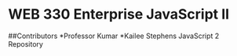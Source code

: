 # WEB 330 Enterprise JavaScript II
##Contributors
*Professor Kumar 
*Kailee Stephens
JavaScript 2 Repository

